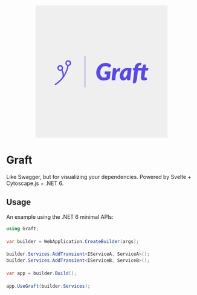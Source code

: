 <p align="center">
  <img src="./Graft.UI/src/assets/Graft-logos.jpeg" width="350" alt="Graft Logo">
</p>

# Graft

Like Swagger, but for visualizing your dependencies. Powered by Svelte + Cytoscape.js + .NET 6.

## Usage

An example using the .NET 6 minimal APIs:

```csharp
using Graft;

var builder = WebApplication.CreateBuilder(args);

builder.Services.AddTransient<IServiceA, ServiceA>();
builder.Services.AddTransient<IServiceB, ServiceB>();

var app = builder.Build();

app.UseGraft(builder.Services);
```